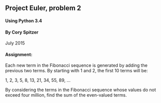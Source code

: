 ## Project Euler, problem 2
#### Using Python 3.4
#### By Cory Spitzer
July 2015

#### Assignment:

  Each new term in the Fibonacci sequence is generated by adding the previous
  two terms. By starting with 1 and 2, the first 10 terms will be:

  1, 2, 3, 5, 8, 13, 21, 34, 55, 89, ...

  By considering the terms in the Fibonacci sequence whose values do not exceed
  four million, find the sum of the even-valued terms.

